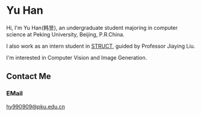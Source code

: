 # Yu Han

Hi, I'm Yu Han(韩昱), an undergraduate student majoring in computer science at Peking University, Beijing, P.R.China. 

I also work as an intern student in [STRUCT], guided by Professor Jiaying Liu. 

I'm interested in Computer Vision and Image Generation.

[STRUCT]:http://39.96.165.147/struct.html

## Contact Me

### EMail
hy990909@pku.edu.cn
